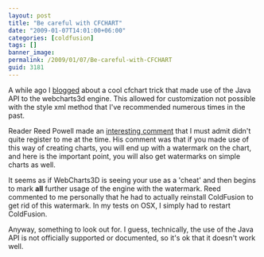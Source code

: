 ```yaml
---
layout: post
title: "Be careful with CFCHART"
date: "2009-01-07T14:01:00+06:00"
categories: [coldfusion]
tags: []
banner_image: 
permalink: /2009/01/07/Be-careful-with-CFCHART
guid: 3181
---
```


A while ago I <a href="http://www.raymondcamden.com/index.cfm/2008/1/18/Coolest-CFCHART-Trick-Ever">blogged</a> about a cool cfchart trick that made use of the Java API to the webcharts3d engine. This allowed for customization not possible with the style xml method that I've recommended numerous times in the past. 

Reader Reed Powell made an <a href="http://www.coldfusionjedi.com/index.cfm/2008/1/18/Coolest-CFCHART-Trick-Ever#c49E6AEFA-19B9-E658-9DF6931D0D623A27">interesting comment</a> that I must admit didn't quite register to me at the time. His comment was that if you made use of this way of creating charts, you will end up with a watermark on the chart, and here is the important point, you will also get watermarks on simple charts as well.

It seems as if WebCharts3D is seeing your use as a 'cheat' and then begins to mark <b>all</b> further usage of the engine with the watermark. Reed commented to me personally that he had to actually reinstall ColdFusion to get rid of this watermark. In my tests on OSX, I simply had to restart ColdFusion.

Anyway, something to look out for. I guess, technically, the use of the Java API is not officially supported or documented, so it's ok that it doesn't work well.